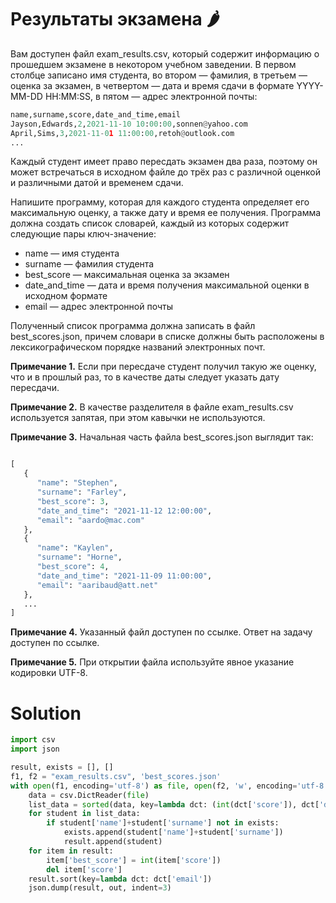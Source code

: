 # Результаты экзамена 🌶️

Вам доступен файл exam_results.csv, который содержит информацию о прошедшем экзамене в некотором учебном заведении. В
первом столбце записано имя студента, во втором — фамилия, в третьем — оценка за экзамен, в четвертом — дата и время
сдачи в формате YYYY-MM-DD HH:MM:SS, в пятом — адрес электронной почты:

```python
name,surname,score,date_and_time,email
Jayson,Edwards,2,2021-11-10 10:00:00,sonnen@yahoo.com
April,Sims,3,2021-11-01 11:00:00,retoh@outlook.com
...
```

Каждый студент имеет право пересдать экзамен два раза, поэтому он может встречаться в исходном файле до трёх раз с
различной оценкой и различными датой и временем сдачи.

Напишите программу, которая для каждого студента определяет его максимальную оценку, а также дату и время ее получения.
Программа должна создать список словарей, каждый из которых содержит следующие пары ключ-значение:

* name — имя студента
* surname — фамилия студента
* best_score — максимальная оценка за экзамен
* date_and_time — дата и время получения максимальной оценки в исходном формате
* email — адрес электронной почты

Полученный список программа должна записать в файл best_scores.json, причем словари в списке должны быть расположены в
лексикографическом порядке названий электронных почт.

**Примечание 1.** Если при пересдаче студент получил такую же оценку, что и в прошлый раз, то в качестве даты следует
указать дату пересдачи.

**Примечание 2.** В качестве разделителя в файле exam_results.csv используется запятая, при этом кавычки не
используются.

**Примечание 3.** Начальная часть файла best_scores.json выглядит так:

```python

[
   {
      "name": "Stephen",
      "surname": "Farley",
      "best_score": 3,
      "date_and_time": "2021-11-12 12:00:00",
      "email": "aardo@mac.com"
   },
   {
      "name": "Kaylen",
      "surname": "Horne",
      "best_score": 4,
      "date_and_time": "2021-11-09 11:00:00",
      "email": "aaribaud@att.net"
   },
   ...
]
```

**Примечание 4.** Указанный файл доступен по ссылке. Ответ на задачу доступен по ссылке.

**Примечание 5.** При открытии файла используйте явное указание кодировки UTF-8.

# Solution

```python
import csv
import json

result, exists = [], []
f1, f2 = "exam_results.csv", 'best_scores.json'
with open(f1, encoding='utf-8') as file, open(f2, 'w', encoding='utf-8') as out:
    data = csv.DictReader(file)
    list_data = sorted(data, key=lambda dct: (int(dct['score']), dct['date_and_time']), reverse=True)
    for student in list_data:
        if student['name']+student['surname'] not in exists:
            exists.append(student['name']+student['surname'])
            result.append(student)
    for item in result:
        item['best_score'] = int(item['score'])
        del item['score']
    result.sort(key=lambda dct: dct['email'])
    json.dump(result, out, indent=3)
```
